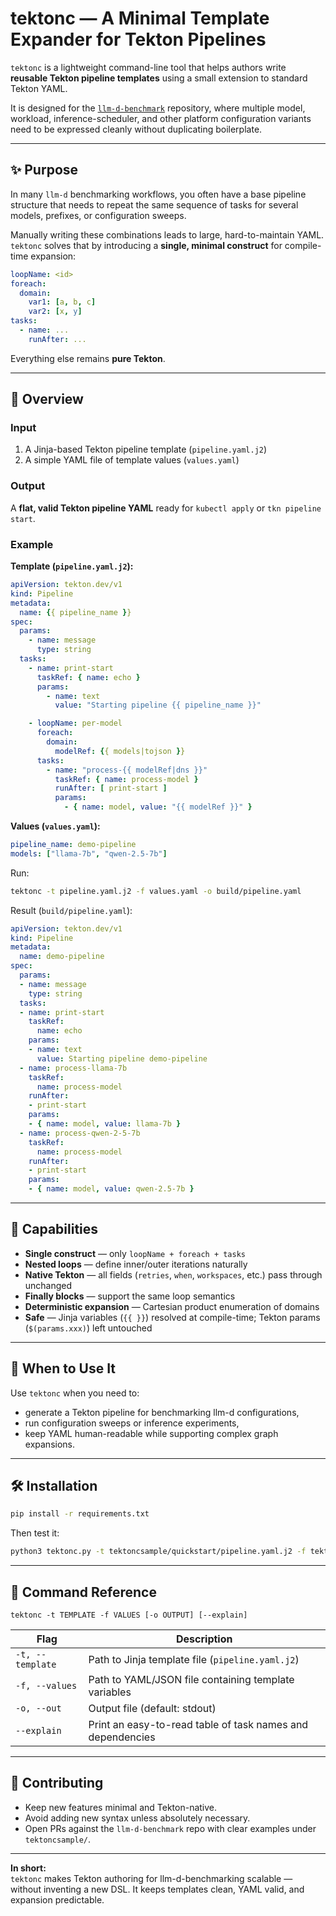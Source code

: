 # tektonc — A Minimal Template Expander for Tekton Pipelines

`tektonc` is a lightweight command-line tool that helps authors write **reusable Tekton pipeline templates** using
a small extension to standard Tekton YAML.

It is designed for the [`llm-d-benchmark`](https://llm-d.ai) repository, where multiple model, workload, inference-scheduler, and other platform configuration variants need to be expressed cleanly without duplicating boilerplate.

---

## ✨ Purpose

In many `llm-d` benchmarking workflows, you often have a base pipeline structure that needs to repeat the same sequence of tasks for several models,
prefixes, or configuration sweeps.

Manually writing these combinations leads to large, hard-to-maintain YAML.
`tektonc` solves that by introducing a **single, minimal construct** for
compile-time expansion:

```yaml
loopName: <id>
foreach:
  domain:
    var1: [a, b, c]
    var2: [x, y]
tasks:
  - name: ...
    runAfter: ...
```

Everything else remains **pure Tekton**.

---

## 🧩 Overview

### Input
1. A Jinja-based Tekton pipeline template (`pipeline.yaml.j2`)
2. A simple YAML file of template values (`values.yaml`)

### Output
A **flat, valid Tekton pipeline YAML** ready for `kubectl apply` or `tkn pipeline start`.

### Example

**Template (`pipeline.yaml.j2`):**

```yaml
apiVersion: tekton.dev/v1
kind: Pipeline
metadata:
  name: {{ pipeline_name }}
spec:
  params:
    - name: message
      type: string
  tasks:
    - name: print-start
      taskRef: { name: echo }
      params:
        - name: text
          value: "Starting pipeline {{ pipeline_name }}"

    - loopName: per-model
      foreach:
        domain:
          modelRef: {{ models|tojson }}
      tasks:
        - name: "process-{{ modelRef|dns }}"
          taskRef: { name: process-model }
          runAfter: [ print-start ]
          params:
            - { name: model, value: "{{ modelRef }}" }
```

**Values (`values.yaml`):**

```yaml
pipeline_name: demo-pipeline
models: ["llama-7b", "qwen-2.5-7b"]
```

Run:

```bash
tektonc -t pipeline.yaml.j2 -f values.yaml -o build/pipeline.yaml
```

Result (`build/pipeline.yaml`):

```yaml
apiVersion: tekton.dev/v1
kind: Pipeline
metadata:
  name: demo-pipeline
spec:
  params:
  - name: message
    type: string
  tasks:
  - name: print-start
    taskRef:
      name: echo
    params:
    - name: text
      value: Starting pipeline demo-pipeline
  - name: process-llama-7b
    taskRef:
      name: process-model
    runAfter:
    - print-start
    params:
    - { name: model, value: llama-7b }
  - name: process-qwen-2-5-7b
    taskRef:
      name: process-model
    runAfter:
    - print-start
    params:
    - { name: model, value: qwen-2.5-7b }
```

---

## 🚀 Capabilities

- **Single construct** — only `loopName + foreach + tasks`
- **Nested loops** — define inner/outer iterations naturally
- **Native Tekton** — all fields (`retries`, `when`, `workspaces`, etc.) pass through unchanged
- **Finally blocks** — support the same loop semantics
- **Deterministic expansion** — Cartesian product enumeration of domains
- **Safe** — Jinja variables (`{{ }}`) resolved at compile-time; Tekton params (`$(params.xxx)`) left untouched

---

## 🧠 When to Use It

Use `tektonc` when you need to:
- generate a Tekton pipeline for benchmarking llm-d configurations,
- run configuration sweeps or inference experiments,
- keep YAML human-readable while supporting complex graph expansions.

---

## 🛠️ Installation

```bash
pip install -r requirements.txt
```

Then test it:

```bash
python3 tektonc.py -t tektoncsample/quickstart/pipeline.yaml.j2 -f tektoncsample/quickstart/values.yaml --explain
```

---

## 📘 Command Reference

```
tektonc -t TEMPLATE -f VALUES [-o OUTPUT] [--explain]
```

| Flag | Description |
|------|--------------|
| `-t, --template` | Path to Jinja template file (`pipeline.yaml.j2`) |
| `-f, --values` | Path to YAML/JSON file containing template variables |
| `-o, --out` | Output file (default: stdout) |
| `--explain` | Print an easy-to-read table of task names and dependencies |

---

## 🤝 Contributing

- Keep new features minimal and Tekton-native.
- Avoid adding new syntax unless absolutely necessary.
- Open PRs against the `llm-d-benchmark` repo with clear examples under `tektoncsample/`.

---

**In short:**  
`tektonc` makes Tekton authoring for llm-d-benchmarking scalable — without inventing a new DSL. It keeps templates clean, YAML valid, and expansion predictable.
